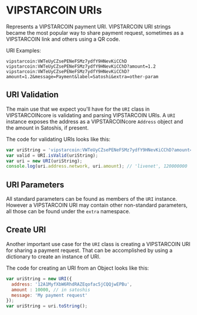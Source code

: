 # VIPSTARCOIN URIs
Represents a VIPSTARCOIN payment URI. VIPSTARCOIN URI strings became the most popular way to share payment request, sometimes as a VIPSTARCOIN link and others using a QR code.

URI Examples:

```
vipstarcoin:VWTeUyCZsePENeFSMz7ydfY9HNevKiCChD
vipstarcoin:VWTeUyCZsePENeFSMz7ydfY9HNevKiCChD?amount=1.2
vipstarcoin:VWTeUyCZsePENeFSMz7ydfY9HNevKiCChD?amount=1.2&message=Payment&label=Satoshi&extra=other-param
```

## URI Validation
The main use that we expect you'll have for the `URI` class in VIPSTARCOINcore is validating and parsing VIPSTARCOIN URIs. A `URI` instance exposes the address as a VIPSTARCOINcore `Address` object and the amount in Satoshis, if present.

The code for validating URIs looks like this:

```javascript
var uriString = 'vipstarcoin:VWTeUyCZsePENeFSMz7ydfY9HNevKiCChD?amount=1.2';
var valid = URI.isValid(uriString);
var uri = new URI(uriString);
console.log(uri.address.network, uri.amount); // 'livenet', 120000000
```

## URI Parameters
All standard parameters can be found as members of the `URI` instance. However a VIPSTARCOIN URI may contain other non-standard parameters, all those can be found under the `extra` namespace.

## Create URI
Another important use case for the `URI` class is creating a VIPSTARCOIN URI for sharing a payment request. That can be accomplished by using a dictionary to create an instance of URI.

The code for creating an URI from an Object looks like this:

```javascript
var uriString = new URI({
  address: '12A1MyfXbW6RhdRAZEqofac5jCQQjwEPBu',
  amount : 10000, // in satoshis
  message: 'My payment request'
});
var uriString = uri.toString();
```
